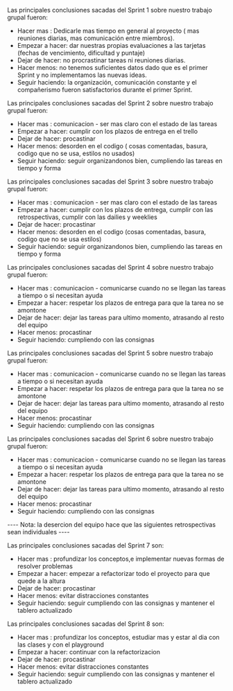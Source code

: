 Las principales conclusiones sacadas del Sprint 1 sobre nuestro trabajo grupal fueron:
-   Hacer mas : Dedicarle mas tiempo en general al proyecto ( mas reuniones diarias, mas comunicación entre miembros).
-   Empezar a hacer: dar nuestras propias evaluaciones a las tarjetas (fechas de vencimiento, dificultad y puntaje)
-   Dejar de hacer: no procrastinar tareas ni reuniones diarias.
-   Hacer menos: no tenemos suficientes datos dado que es el primer Sprint y no implementamos las nuevas ideas.
-   Seguir haciendo: la organización, comunicación constante y el compañerismo fueron satisfactorios durante el primer Sprint.

Las principales conclusiones sacadas del Sprint 2 sobre nuestro trabajo grupal fueron:
-   Hacer mas : comunicacion - ser mas claro con el estado de las tareas
-   Empezar a hacer: cumplir con los plazos de entrega en el trello
-   Dejar de hacer: procastinar
-   Hacer menos: desorden en el codigo ( cosas comentadas, basura, codigo que no se usa, estilos no usados)
-   Seguir haciendo: seguir organizandonos bien, cumpliendo las tareas en tiempo y forma

Las principales conclusiones sacadas del Sprint 3 sobre nuestro trabajo grupal fueron:
-   Hacer mas : comunicacion - ser mas claro con el estado de las tareas
-   Empezar a hacer: cumplir con los plazos de entrega, cumplir con las retrospectivas, cumplir con las dailies y weeklies
-   Dejar de hacer: procastinar
-   Hacer menos: desorden en el codigo (cosas comentadas, basura, codigo que no se usa estilos)
-   Seguir haciendo: seguir organizandonos bien, cumpliendo las tareas en tiempo y forma

Las principales conclusiones sacadas del Sprint 4 sobre nuestro trabajo grupal fueron:
-   Hacer mas : comunicacion - comunicarse cuando no se llegan las tareas a tiempo o si necesitan ayuda
-   Empezar a hacer: respetar los plazos de entrega para que la tarea no se amontone
-   Dejar de hacer: dejar las tareas para ultimo momento, atrasando al resto del equipo
-   Hacer menos: procastinar
-   Seguir haciendo: cumpliendo con las consignas

Las principales conclusiones sacadas del Sprint 5 sobre nuestro trabajo grupal fueron:
-   Hacer mas : comunicacion - comunicarse cuando no se llegan las tareas a tiempo o si necesitan ayuda
-   Empezar a hacer: respetar los plazos de entrega para que la tarea no se amontone
-   Dejar de hacer: dejar las tareas para ultimo momento, atrasando al resto del equipo
-   Hacer menos: procastinar
-   Seguir haciendo: cumpliendo con las consignas

Las principales conclusiones sacadas del Sprint 6 sobre nuestro trabajo grupal fueron:
-   Hacer mas : comunicacion - comunicarse cuando no se llegan las tareas a tiempo o si necesitan ayuda
-   Empezar a hacer: respetar los plazos de entrega para que la tarea no se amontone
-   Dejar de hacer: dejar las tareas para ultimo momento, atrasando al resto del equipo
-   Hacer menos: procastinar
-   Seguir haciendo: cumpliendo con las consignas

---- Nota: la desercion del equipo hace que las siguientes retrospectivas sean individuales ----

Las principales conclusiones sacadas del Sprint 7 son:
-   Hacer mas : profundizar los conceptos,e implementar nuevas formas de resolver problemas
-   Empezar a hacer: empezar a refactorizar todo el proyecto para que quede a la altura 
-   Dejar de hacer: procastinar
-   Hacer menos: evitar distracciones constantes
-   Seguir haciendo: seguir cumpliendo con las consignas y mantener el tablero actualizado

Las principales conclusiones sacadas del Sprint 8 son:
-   Hacer mas : profundizar los conceptos, estudiar mas y estar al dia con las clases y con el playground
-   Empezar a hacer: continuar con la refactorizacion 
-   Dejar de hacer: procastinar
-   Hacer menos: evitar distracciones constantes
-   Seguir haciendo: seguir cumpliendo con las consignas y mantener el tablero actualizado